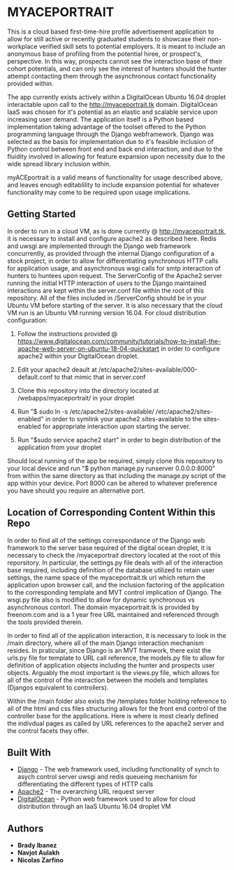 # MYACEPORTRAIT

This is a cloud based first-time-hire profile advertisement application to allow for still active or recently graduated students to showcase their non-workplace verified skill sets to potential employers. It is meant to include an anonymous base of profiling from the potential hiree, or prospect's, perspective. In this way, prospects cannot see the interaction base of their cohort potentials, and can only see the interest of hunters should the hunter attempt contacting them through the asynchronous contact functionality provided within. 

The app currently exists actively within a DigitalOcean Ubuntu 16.04 droplet interactable upon call to the http://myaceportrait.tk domain. DigitalOcean IaaS was chosen for it's potential as an elastic and scalable service upon increasing user demand. The application itself is a Python based implementation taking advantage of the toolset offered to the Python programming language through the Django webframework. Django was selected as the basis for implementation due to it's feasible inclusion of Python control between front end and back end interaction, and due to the fluidity involved in allowing for feature expansion upon necessity due to the wide spread library inclusion within. 

myACEportrait is a valid means of functionality for usage described above, and leaves enough editablility to include expansion potential for whatever functionality may come to be required upon usage implications.   

## Getting Started

In order to run in a cloud VM, as is done currently @ http://myaceportrait.tk, it is necessary to install and configure apache2 as described here. Redis and uwsgi are implemented through the Django web framework concurrently, as provided through the internal Django configuration of a stock project, in order to allow for differentiating synchronous HTTP calls for application usage, and asynchronous wsgi calls for smtp interaction of hunters to huntees upon request. The ServerConfig of the Apache2 server running the initial HTTP interaction of users to the Django maintained interactions are kept within the server.conf file within the root of this repository. All of the files included in /ServerConfig should be in your Ubuntu VM before starting of the server. It is also necessary that the cloud VM run is an Ubuntu VM running version 16.04. For cloud distribution configuration:

1) Follow the instructions provided @ https://www.digitalocean.com/community/tutorials/how-to-install-the-apache-web-server-on-ubuntu-18-04-quickstart in order to configure apache2 within your DigitalOcean droplet.

2) Edit your apache2 deault at /etc/apache2/sites-available/000-default.conf to that mimic that in server.conf

3) Clone this repository into the directory located at /webapps/myaceportrait/ in your droplet
  
4) Run "$ sudo ln -s /etc/apache2/sites-available/ /etc/apache2/sites-enabled" in order to symlink your apache2 sites-available to the sites-enabled for appropriate interaction upon starting the server. 

5) Run "$sudo service apache2 start" in order to begin distribution of the application from your droplet 

Should local running of the app be required, simply clone this repository to your local device and run "$ python manage.py runserver 0.0.0.0:8000" from within the same directory as that including the manage.py script of the app within your device. Port 8000 can be altered to whatever preference you have should you require an alternative port.

## Location of Corresponding Content Within this Repo

In order to find all of the settings correspondance of the Django web framework to the server base required of the digital ocean droplet, it is necessary to check the /myaceportrait directory located at the root of this reporsitory. In particular, the settings.py file deals with all of the interaction base required, including definition of the database utilized to retain user settings, the name space of the myaceportrait.tk url which return the application upon browser call, and the inclusion factoring of the application to the corresponding template and MVT control implication of Django. The wsgi.py file also is modified to allow for dynamic synchronous vs asynchronous contorl. The domain myaceportrait.tk is provided by freenom.com and is a 1 year free URL maintained and referenced through the tools provided therein. 

In order to find all of the application interaction, it is necessary to look in the /main directory, where all of the main Django interaction mechanism resides. In praticular, since Django is an MVT framwork, there exist the urls.py file for template to URL call reference, the models.py file to allow for definition of application objects including the hunter and prospects user objects. Arguably the most important is the views.py file, which allows for all of the control of the interaction between the models and templates (Djangos equivalent to controllers). 

Within the /main folder also exists the /templates folder holding reference to all of the html and css files structuring allows for the front end control of the controller base for the applications. Here is where is most clearly defined the indivdual pages as called by URL references to the apache2 server and the control facets they offer. 

## Built With

* [Django](https://www.djangoproject.com/) - The web framework used, including functionality of synch to asych control server uwsgi and redis queueing mechanism for differentiating the different types of HTTP calls
* [Apache2](https://help.ubuntu.com/lts/serverguide/httpd.html) - The overarching URL request server
* [DigitalOcean](https://www.digitalocean.com/) - Python web framework used to allow for cloud distribution through an IaaS Ubuntu 16.04 droplet VM

## Authors

* **Brady Ibanez** 
* **Navjot Aulakh**
* **Nicolas Zarfino**
